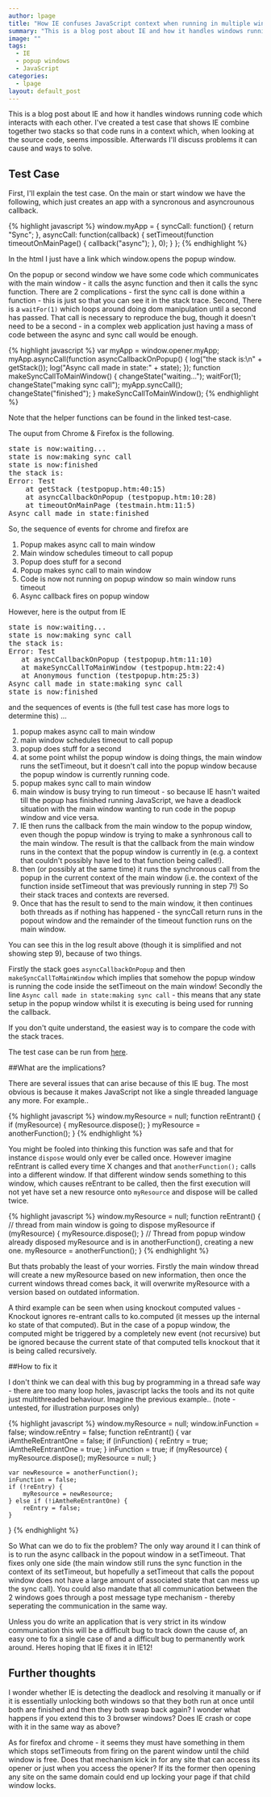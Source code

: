 ```yaml
---
author: lpage
title: "How IE confuses JavaScript context when running in multiple windows"
summary: "This is a blog post about IE and how it handles windows running code which interacts with each other. I've created a test case that shows IE combine together two stacks so that code runs in a context which, when looking at the source code, seems impossible."
image: ""
tags: 
  - IE
  - popup windows
  - JavaScript
categories: 
  - lpage
layout: default_post
---
```


This is a blog post about IE and how it handles windows running code which interacts with each other. I've created a test case that shows IE combine together two stacks so that code runs in a context which, when looking at the source code, seems impossible. Afterwards I'll discuss problems it can cause and ways to solve.

## Test Case

First, I'll explain the test case. On the main or start window we have the following, which just creates an app with a syncronous and asyncrounous callback.

{% highlight javascript %}
window.myApp = {
	syncCall: function() {
		return "Sync";
	},
	asyncCall: function(callback) {
		setTimeout(function timeoutOnMainPage() {
			callback("async");
		}, 0);
	}
};
{% endhighlight %}

In the html I just have a link which window.opens the popup window.

On the popup or second window we have some code which communicates with the main window - it calls the async function and then it calls the sync function. There are 2 complications - first the sync call is done within a function - this is just so that you can see it in the stack trace. Second, There is a `waitFor(1)` which loops around doing dom manipulation until a second has passed. That call is necessary to reproduce the bug, though it doesn't need to be a second - in a complex web application just having a mass of code between the async and sync call would be enough.

{% highlight javascript %}
var myApp = window.opener.myApp;
myApp.asyncCall(function asyncCallbackOnPopup() {
	log("the stack is:\n" + getStack());
	log("Async call made in state:" + state);
});
function makeSyncCallToMainWindow() {
	changeState("waiting...");
	waitFor(1);
	changeState("making sync call");
	myApp.syncCall();
	changeState("finished");
}
makeSyncCallToMainWindow();
{% endhighlight %}

Note that the helper functions can be found in the linked test-case.

The ouput from Chrome & Firefox is the following.

<pre>
state is now:waiting...
state is now:making sync call
state is now:finished
the stack is:
Error: Test
    at getStack (testpopup.htm:40:15)
    at asyncCallbackOnPopup (testpopup.htm:10:28)
    at timeoutOnMainPage (testmain.htm:11:5)
Async call made in state:finished
</pre>

So, the sequence of events for chrome and firefox are
1. Popup makes async call to main window
2. Main window schedules timeout to call popup
3. Popup does stuff for a second
4. Popup makes sync call to main window
5. Code is now not running on popup window so main window runs timeout
6. Async callback fires on popup window

However, here is the output from IE

<pre>
state is now:waiting...
state is now:making sync call
the stack is:
Error: Test
   at asyncCallbackOnPopup (testpopup.htm:11:10)
   at makeSyncCallToMainWindow (testpopup.htm:22:4)
   at Anonymous function (testpopup.htm:25:3)
Async call made in state:making sync call
state is now:finished
</pre>

and the sequences of events is (the full test case has more logs to determine this) ...

1. popup makes async call to main window
2. main window schedules timeout to call popup
3. popup does stuff for a second
4. at some point whilst the popup window is doing things, the main window runs the setTimeout, but it doesn't call into the popup window because the popup window is currently running code.
5. popup makes sync call to main window
6. main window is busy trying to run timeout - so because IE hasn't waited till the popup has finished running JavaScript, we have a deadlock situation with the main window wanting to run code in the popup window and vice versa.
7. IE then runs the callback from the main window to the popup window, even though the popup window is trying to make a synhronous call to the main window. The result is that the callback from the main window runs in the context that the popup window is currently in (e.g. a context that couldn't possibly have led to that function being called!).
8. then (or possibly at the same time) it runs the synchronous call from the popup in the current context of the main window (i.e. the context of the function inside setTimeout that was previously running in step 7!) So their stack traces and contexts are reversed.
9. Once that has the result to send to the main window, it then continues both threads as if nothing has happened - the syncCall return runs in the popout window and the remainder of the timeout function runs on the main window.

You can see this in the log result above (though it is simplified and not showing step 9), because of two things.

Firstly the stack goes `asyncCallbackOnPopup` and then `makeSyncCallToMainWindow` which implies that somehow the popup window is running the code inside the setTimeout on the main window!
Secondly the line `Async call made in state:making sync call` - this means that any state setup in the popup window whilst it is executing is being used for running the callback.

If you don't quite understand, the easiest way is to compare the code with the stack traces.

The test case can be run from <a href="{{ site.baseurl }}/lpage/assets/wrong-context/testmain.htm">here</a>.

##What are the implications?

There are several issues that can arise because of this IE bug. The most obvious is because it makes JavaScript not like a single threaded language any more. For example..

{% highlight javascript %}
window.myResource = null;
function reEntrant() {
    if (myResource) {
        myResource.dispose();
    }
    myResource = anotherFunction();
}
{% endhighlight %}

You might be fooled into thinking this function was safe and that for instance `dispose` would only ever be called once. However imagine reEntrant is called every time X changes and that `anotherFunction();` calls into a different window. If that different window sends something to this window, which causes reEntrant to be called, then the first execution will not yet have set a new resource onto `myResource` and dispose will be called twice.

{% highlight javascript %}
window.myResource = null;
function reEntrant() {
	// thread from main window is going to dispose myResource
    if (myResource) {
        myResource.dispose();
    }
    // Thread from popup window already disposed myResource and is in anotherFunction(), creating a new one.
    myResource = anotherFunction();
}
{% endhighlight %}

But thats probably the least of your worries. Firstly the main window thread will create a new myResource based on new information, then once the current windows thread comes back, it will overwrite myResource with a version based on outdated information.

A third example can be seen when using knockout computed values - Knockout ignores re-entrant calls to ko.computed (it messes up the internal ko state of that computed). But in the case of a popup window, the computed might be triggered by a completely new event (not recursive) but be ignored because the current state of that computed tells knockout that it is being called recursively.

##How to fix it

I don't think we can deal with this bug by programming in a thread safe way - there are too many loop holes, javascript lacks the tools and its not quite just multithreaded behaviour. Imagine the previous example.. (note - untested, for illustration purposes only)

{% highlight javascript %}
window.myResource = null;
window.inFunction = false;
window.reEntry = false;
function reEntrant() {
	var iAmtheReEntrantOne = false;
    if (inFunction) {
    	reEntry = true;
    	iAmtheReEntrantOne = true;
    }
	inFunction = true;
    if (myResource) {
        myResource.dispose();
        myResource = null;
    }
    
    var newResource = anotherFunction();
    inFunction = false;
    if (!reEntry) {
        myResource = newResource;
    } else if (!iAmtheReEntrantOne) {
        reEntry = false;
    }
}
{% endhighlight %}

So What can we do to fix the problem? The only way around it I can think of is to run the async callback in the popout window in a setTimeout. That fixes only one side (the main window still runs the sync function in the context of its setTimeout, but hopefully a setTimeout that calls the popout window does not have a large amount of associated state that can mess up the sync call). You could also mandate that all communication between the 2 windows goes through a post message type mechanism - thereby seperating the communication in the same way.

Unless you do write an application that is very strict in its window communication this will be a difficult bug to track down the cause of, an easy one to fix a single case of and a difficult bug to permanently work around. Heres hoping that IE fixes it in IE12!

## Further thoughts

I wonder whether IE is detecting the deadlock and resolving it manually or if it is essentially unlocking both windows so that they both run at once until both are finished and then they both swap back again?
I wonder what happens if you extend this to 3 browser windows? Does IE crash or cope with it in the same way as above?

As for firefox and chrome - it seems they must have something in them which stops setTimeouts from firing on the parent window until the child window is free. Does that mechanism kick in for any site that can access its opener or just when you access the opener? If its the former then opening any site on the same domain could end up locking your page if that child window locks.
